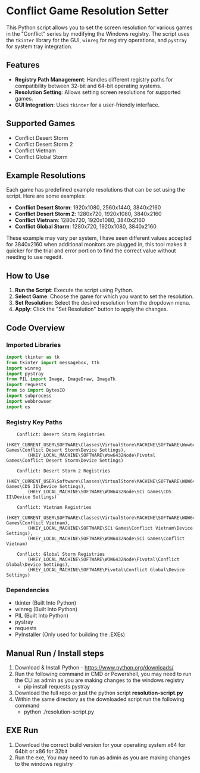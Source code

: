 # Conflict Game Resolution Setter

This Python script allows you to set the screen resolution for various games in the "Conflict" series by modifying the Windows registry. The script uses the `tkinter` library for the GUI, `winreg` for registry operations, and `pystray` for system tray integration.

## Features

- **Registry Path Management**: Handles different registry paths for compatibility between 32-bit and 64-bit operating systems.
- **Resolution Setting**: Allows setting screen resolutions for supported games.
- **GUI Integration**: Uses `tkinter` for a user-friendly interface.

## Supported Games

- Conflict Desert Storm
- Conflict Desert Storm 2
- Conflict Vietnam
- Conflict Global Storm

## Example Resolutions

Each game has predefined example resolutions that can be set using the script. Here are some examples:

- **Conflict Desert Storm**: 1920x1080, 2560x1440, 3840x2160
- **Conflict Desert Storm 2**: 1280x720, 1920x1080, 3840x2160
- **Conflict Vietnam**: 1280x720, 1920x1080, 3840x2160
- **Conflict Global Storm**: 1280x720, 1920x1080, 3840x2160

These example may vary per system, I have seen different values accepted for 3840x2160 when additional monitors are plugged in, this tool makes it quicker for the trial and error portion to find the correct value without needing to use regedit.

## How to Use

1. **Run the Script**: Execute the script using Python.
2. **Select Game**: Choose the game for which you want to set the resolution.
3. **Set Resolution**: Select the desired resolution from the dropdown menu.
4. **Apply**: Click the "Set Resolution" button to apply the changes.

## Code Overview

### Imported Libraries

```python
import tkinter as tk
from tkinter import messagebox, ttk
import winreg
import pystray
from PIL import Image, ImageDraw, ImageTk
import requests
from io import BytesIO
import subprocess
import webbrowser
import os
```

### Registry Key Paths
```
    Conflict: Desert Storm Registries
        (HKEY_CURRENT_USER\SOFTWARE\Classes\VirtualStore\MACHINE\SOFTWARE\Wow6432Node\Pivotal Games\Conflict Desert Storm\Device Settings),
        (HKEY_LOCAL_MACHINE\SOFTWARE\Wow6432Node\Pivotal Games\Conflict Desert Storm\Device Settings)

    Conflict: Desert Storm 2 Registries
        (HKEY_CURRENT_USER\Software\Classes\VirtualStore\MACHINE\SOFTWARE\WOW6432Node\SCi Games\CDS II\Device Settings),
        (HKEY_LOCAL_MACHINE\SOFTWARE\WOW6432Node\SCi Games\CDS II\Device Settings)

    Conflict: Vietnam Registries
        (HKEY_CURRENT_USER\SOFTWARE\Classes\VirtualStore\MACHINE\SOFTWARE\WOW6432Node\SCi Games\Conflict Vietnam),
        (HKEY_LOCAL_MACHINE\SOFTWARE\SCi Games\Conflict Vietnam\Device Settings),
        (HKEY_LOCAL_MACHINE\SOFTWARE\WOW6432Node\SCi Games\Conflict Vietnam)

    Conflict: Global Storm Registries
        (HKEY_LOCAL_MACHINE\SOFTWARE\WOW6432Node\Pivotal\Conflict Global\Device Settings),
        (HKEY_LOCAL_MACHINE\SOFTWARE\Pivotal\Conflict Global\Device Settings)
```

### Dependencies

- tkinter (Built Into Python)
- winreg (Built Into Python)
- PIL (Built Into Python)
- pystray
- requests
- PyInstaller (Only used for building the .EXEs)

## Manual Run / Install steps

1. Download & Install Python - https://www.python.org/downloads/
2. Run the following command in CMD or Powershell, you may need to run the CLI as admin as you are making changes to the windows registry
   - pip install requests pystray
3. Download the full repo or just the python script **resolution-script.py**
4. Within the same directory as the downloaded script run the following command
   - python ./resolution-script.py

## EXE Run

1. Download the correct build version for your operating system x64 for 64bit or x86 for 32bit
2. Run the exe, You may need to run as admin as you are making changes to the windows registry